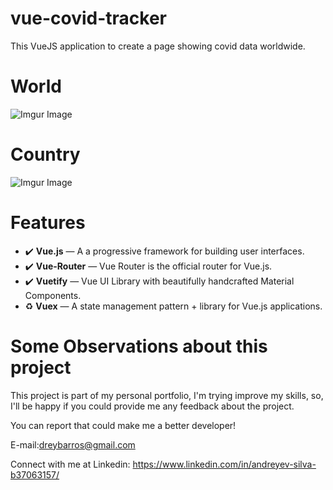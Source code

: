 # vue-covid-tracker

This VueJS application to create a page showing covid data worldwide.

# World
![Imgur Image](https://i.imgur.com/wPZcyaz.png)

# Country
![Imgur Image](https://i.imgur.com/w8eEIbG.png)

# Features

- :heavy_check_mark: **Vue.js** — A a progressive framework for building user interfaces.
- :heavy_check_mark: **Vue-Router** — Vue Router is the official router for Vue.js.
- :heavy_check_mark: **Vuetify** — Vue UI Library with beautifully handcrafted Material Components.
- :recycle: **Vuex** — A state management pattern + library for Vue.js applications.

# Some Observations about this project
This project is part of my personal portfolio, I'm trying improve my skills, so, I'll be happy if you could provide me any feedback about the project.


You can report that could make me a better developer!

E-mail:dreybarros@gmail.com

Connect with me at Linkedin: https://www.linkedin.com/in/andreyev-silva-b37063157/
